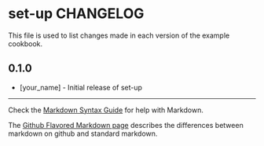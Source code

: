 set-up CHANGELOG
================

This file is used to list changes made in each version of the example cookbook.

0.1.0
-----
- [your_name] - Initial release of set-up

- - -
Check the [Markdown Syntax Guide](http://daringfireball.net/projects/markdown/syntax) for help with Markdown.

The [Github Flavored Markdown page](http://github.github.com/github-flavored-markdown/) describes the differences between markdown on github and standard markdown.
